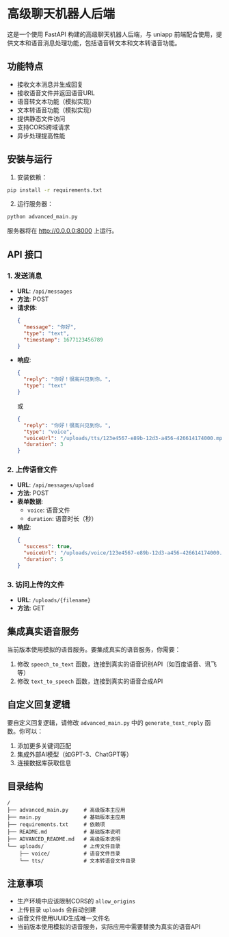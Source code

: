# 高级聊天机器人后端

这是一个使用 FastAPI 构建的高级聊天机器人后端，与 uniapp 前端配合使用，提供文本和语音消息处理功能，包括语音转文本和文本转语音功能。

## 功能特点

- 接收文本消息并生成回复
- 接收语音文件并返回语音URL
- 语音转文本功能（模拟实现）
- 文本转语音功能（模拟实现）
- 提供静态文件访问
- 支持CORS跨域请求
- 异步处理提高性能

## 安装与运行

1. 安装依赖：

```bash
pip install -r requirements.txt
```

2. 运行服务器：

```bash
python advanced_main.py
```

服务器将在 http://0.0.0.0:8000 上运行。

## API 接口

### 1. 发送消息

- **URL**: `/api/messages`
- **方法**: POST
- **请求体**:
  ```json
  {
    "message": "你好",
    "type": "text",
    "timestamp": 1677123456789
  }
  ```
- **响应**:
  ```json
  {
    "reply": "你好！很高兴见到你。",
    "type": "text"
  }
  ```
  或
  ```json
  {
    "reply": "你好！很高兴见到你。",
    "type": "voice",
    "voiceUrl": "/uploads/tts/123e4567-e89b-12d3-a456-426614174000.mp3",
    "duration": 3
  }
  ```

### 2. 上传语音文件

- **URL**: `/api/messages/upload`
- **方法**: POST
- **表单数据**:
  - `voice`: 语音文件
  - `duration`: 语音时长（秒）
- **响应**:
  ```json
  {
    "success": true,
    "voiceUrl": "/uploads/voice/123e4567-e89b-12d3-a456-426614174000.mp3",
    "duration": 5
  }
  ```

### 3. 访问上传的文件

- **URL**: `/uploads/{filename}`
- **方法**: GET

## 集成真实语音服务

当前版本使用模拟的语音服务。要集成真实的语音服务，你需要：

1. 修改 `speech_to_text` 函数，连接到真实的语音识别API（如百度语音、讯飞等）
2. 修改 `text_to_speech` 函数，连接到真实的语音合成API

## 自定义回复逻辑

要自定义回复逻辑，请修改 `advanced_main.py` 中的 `generate_text_reply` 函数。你可以：

1. 添加更多关键词匹配
2. 集成外部AI模型（如GPT-3、ChatGPT等）
3. 连接数据库获取信息

## 目录结构

```
/
├── advanced_main.py     # 高级版本主应用
├── main.py              # 基础版本主应用
├── requirements.txt     # 依赖项
├── README.md            # 基础版本说明
├── ADVANCED_README.md   # 高级版本说明
└── uploads/             # 上传文件目录
    ├── voice/           # 语音文件目录
    └── tts/             # 文本转语音文件目录
```

## 注意事项

- 生产环境中应该限制CORS的 `allow_origins`
- 上传目录 `uploads` 会自动创建
- 语音文件使用UUID生成唯一文件名
- 当前版本使用模拟的语音服务，实际应用中需要替换为真实的语音API 